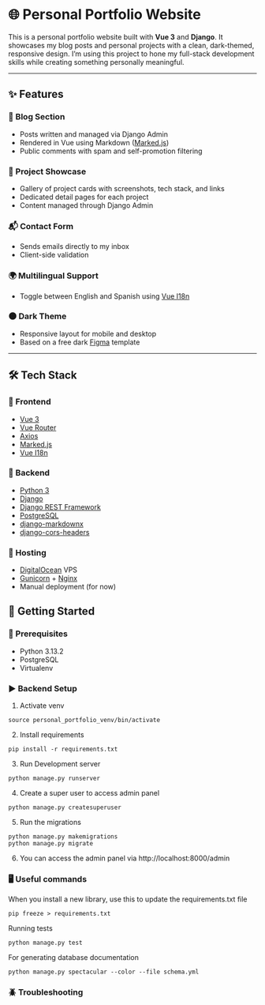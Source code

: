 # 🌐 Personal Portfolio Website

This is a personal portfolio website built with **Vue 3** and **Django**. It showcases my blog posts and personal projects with a clean, dark-themed, responsive design. I’m using this project to hone my full-stack development skills while creating something personally meaningful.

---

## ✨ Features

### 📝 Blog Section
- Posts written and managed via Django Admin  
- Rendered in Vue using Markdown ([Marked.js](https://marked.js.org/))  
- Public comments with spam and self-promotion filtering

### 💼 Project Showcase
- Gallery of project cards with screenshots, tech stack, and links  
- Dedicated detail pages for each project  
- Content managed through Django Admin

### 📬 Contact Form
- Sends emails directly to my inbox  
- Client-side validation

### 🌍 Multilingual Support
- Toggle between English and Spanish using [Vue I18n](https://vue-i18n.intlify.dev/)

### 🌑 Dark Theme
- Responsive layout for mobile and desktop  
- Based on a free dark [Figma](https://www.figma.com/) template

---

## 🛠 Tech Stack

### 🔹 Frontend
- [Vue 3](https://vuejs.org/)  
- [Vue Router](https://router.vuejs.org/)  
- [Axios](https://axios-http.com/)  
- [Marked.js](https://marked.js.org/)  
- [Vue I18n](https://vue-i18n.intlify.dev/)

### 🔹 Backend
- [Python 3](https://www.python.org/)  
- [Django](https://www.djangoproject.com/)  
- [Django REST Framework](https://www.django-rest-framework.org/)  
- [PostgreSQL](https://www.postgresql.org/)  
- [django-markdownx](https://neutronx.github.io/django-markdownx/)  
- [django-cors-headers](https://pypi.org/project/django-cors-headers/)

### 🔹 Hosting
- [DigitalOcean](https://www.digitalocean.com/) VPS  
- [Gunicorn](https://gunicorn.org/) + [Nginx](https://www.nginx.com/)  
- Manual deployment (for now)

## 🚀 Getting Started

### 🔧 Prerequisites
- Python 3.13.2  
- PostgreSQL
- Virtualenv

### ▶️ Backend Setup
1. Activate venv
```
source personal_portfolio_venv/bin/activate
```

2. Install requirements
```
pip install -r requirements.txt
```

3. Run Development server
```
python manage.py runserver
```

4. Create a super user to access admin panel
```
python manage.py createsuperuser
```

5. Run the migrations
```
python manage.py makemigrations
python manage.py migrate
```

6. You can access the admin panel via http://localhost:8000/admin

### 🖥️ Useful commands
When you install a new library, use this to update the requirements.txt file
```
pip freeze > requirements.txt
```

Running tests
```
python manage.py test
```

For generating database documentation
```
python manage.py spectacular --color --file schema.yml
```

### 🪲 Troubleshooting